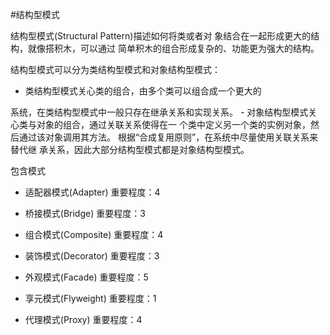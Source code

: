 #结构型模式

结构型模式(Structural Pattern)描述如何将类或者对 象结合在一起形成更大的结构，就像搭积木，可以通过 简单积木的组合形成复杂的、功能更为强大的结构。

结构型模式可以分为类结构型模式和对象结构型模式：

* 类结构型模式关心类的组合，由多个类可以组合成一个更大的

系统，在类结构型模式中一般只存在继承关系和实现关系。 - 对象结构型模式关心类与对象的组合，通过关联关系使得在一 个类中定义另一个类的实例对象，然后通过该对象调用其方法。 根据“合成复用原则”，在系统中尽量使用关联关系来替代继 承关系，因此大部分结构型模式都是对象结构型模式。

包含模式

* 适配器模式(Adapter)
重要程度：4

* 桥接模式(Bridge)
重要程度：3

* 组合模式(Composite)
重要程度：4

* 装饰模式(Decorator)
重要程度：3

* 外观模式(Facade)
重要程度：5

* 享元模式(Flyweight)
重要程度：1

* 代理模式(Proxy)
重要程度：4